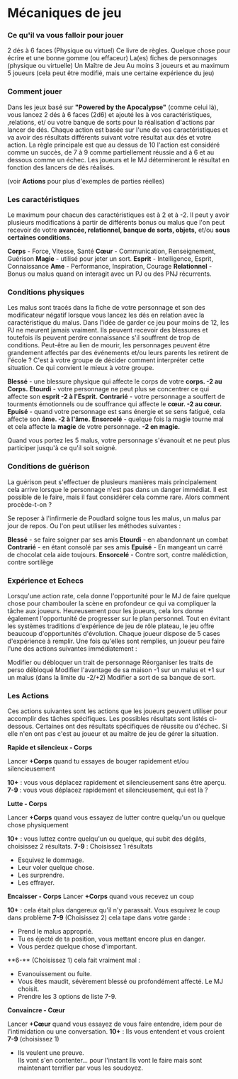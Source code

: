 # Mécaniques de jeu

### Ce qu'il va vous falloir pour jouer

2 dés à 6 faces (Physique ou virtuel)
Ce livre de règles.
Quelque chose pour écrire et une bonne gomme (ou effaceur)
La(es) fiches de personnages (physique ou virtuelle)
Un Maître de Jeu
Au moins 3 joueurs et au maximum 5 joueurs (cela peut être modifié, mais une certaine expérience du jeu)

### Comment jouer

Dans les jeux basé sur **"Powered by the Apocalypse"** (comme celui là), vous lancez 2 dés à 6 faces (2d6) et ajouté les à vos caractéristiques, ,relations, et/ ou votre banque de sorts pour la réalisation d'actions par lancer de dés. Chaque action est basée sur l'une de vos caractéristiques et va avoir des résultats différents suivant votre résultat aux dés et votre action. La règle principale est que au dessus de 10 l'action est considéré comme un succès, de 7 à 9 comme partiellement réussie and à 6 et au dessous comme un échec. Les joueurs et le MJ détermineront le résultat en fonction des lancers de dés réalisés.

(voir **Actions** pour plus d'exemples de parties réelles)

### Les caractéristiques

Le maximum pour chacun des caractéristiques est à 2 et à -2.  Il peut y avoir plusieurs modifications à partir de différents bonus ou malus que l'on peut recevoir de votre **avancée, relationnel, banque de sorts, objets,** et/ou **sous certaines conditions**.

**Corps** - Force, Vitesse, Santé
**Cœur** - Communication, Renseignement, Guérison
**Magie** - utilisé pour jeter un sort.
**Esprit** - Intelligence, Esprit, Connaissance
**Ame** -  Performance, Inspiration, Courage
**Relationnel** - Bonus ou malus quand on interagit avec un PJ ou des PNJ récurrents.

### Conditions physiques

Les malus sont tracés dans la fiche de votre personnage et son des modificateur négatif lorsque vous lancez les dés en relation avec la caractéristique du malus. Dans l'idée de garder ce jeu pour moins de 12, les PJ ne meurent jamais vraiment. Ils peuvent recevoir des blessures et toutefois ils peuvent perdre connaissance s'il souffrent de trop de conditions. Peut-être au lien de mourir, les personnages peuvent être grandement affectés par des événements et/ou leurs parents les retirent de l'école ? C'est à votre groupe de décider comment interpréter cette situation. Ce qui convient le mieux à votre groupe.

**Blessé** - une blessure physique qui affecte le corps de votre **corps. -2 au Corps.**
**Etourdi** - votre personnage ne peut plus se concentrer ce qui affecte son **esprit -2 à l'Esprit.**
**Contrarié** - votre personnage a souffert de tourments émotionnels ou de souffrance qui affecte le **cœur. -2 au cœur.**
**Epuisé** - quand votre personnage est sans énergie et se sens fatigué, cela affecte son **âme. -2 à l'âme.**
**Ensorcelé** - quelque fois la magie tourne mal et cela affecte la **magie** de votre personnage. **-2 en magie.**

Quand vous portez les 5 malus, votre personnage s'évanouit et ne peut plus participer jusqu'à ce qu'il soit soigné.

### Conditions de guérison

La guérison peut s'effectuer de plusieurs manières mais principalement cela arrive lorsque le personnage n'est pas dans un danger immédiat. Il est possible de le faire, mais il faut considérer cela comme rare. Alors comment procède-t-on ?

Se reposer à l'infirmerie de Poudlard soigne tous les malus, un malus par jour de repos. Ou l'on peut utiliser les méthodes suivantes :

**Blessé** - se faire soigner par ses amis
**Etourdi** - en abandonnant un combat
**Contrarié** - en étant consolé par ses amis
**Epuisé** - En mangeant un carré de chocolat cela aide toujours.
**Ensorcelé** - Contre sort, contre malédiction, contre sortilège

### Expérience et Echecs

Lorsqu'une action rate, cela donne l'opportunité pour le MJ de faire quelque chose pour chambouler la scène en profondeur ce qui va compliquer la tâche aux joueurs. Heureusement pour les joueurs, cela lors donne également l'opportunité de progresser sur le plan personnel. Tout en évitant les systèmes traditions d'expérience de jeu de rôle plateau, le jeu offre beaucoup d'opportunités d'évolution. Chaque joueur dispose de 5 cases d'expérience à remplir. Une fois qu'elles sont remplies, un joueur peu faire l'une des actions suivantes immédiatement :

Modifier ou débloquer un trait de personnage
Réorganiser les traits de perso débloqué
Modifier l'avantage de sa maison
-1 sur un malus et +1 sur un malus (dans la limite du -2/+2)
Modifier a sort de sa banque de sort.

### Les Actions

 Ces actions suivantes sont les actions que les joueurs peuvent utiliser pour accomplir des tâches spécifiques. Les possibles résultats sont listés ci-dessous. Certaines ont des résultats spécifiques de réussite ou d'échec. Si elle n'en ont pas c'est au joueur et au maître de jeu de gérer la situation.

**Rapide et silencieux - Corps**

Lancer **+Corps** quand tu essayes de bouger rapidement et/ou silencieusement

**10+** : vous vous déplacez rapidement et silencieusement sans être aperçu.
**7-9** : vous vous déplacez rapidement et silencieusement, qui est là ?

**Lutte - Corps**

Lancer **+Corps** quand vous essayez de lutter contre quelqu'un ou quelque chose physiquement

**10+** : vous luttez contre quelqu'un ou quelque, qui subit des dégâts, choisissez 2 résultats.
**7-9** : Choisissez 1 résultats
<ul>
    <li>Esquivez le dommage.</li>
    <li>Leur voler quelque chose.</li>
    <li>Les surprendre.</li>
    <li>Les effrayer.</li>
</ul>

**Encaisser - Corps**
Lancer **+Corps** quand vous recevez un coup

**10+** : cela était plus dangereux qu'il n'y parassait. Vous esquivez le coup dans problème
**7-9** (Choisissez 2) cela tape dans votre garde :
<ul>
    <li>Prend le malus approprié.</li>
    <li>Tu es éjecté de ta position, vous mettant encore plus en danger.</li>
    <li>Vous perdez quelque chose d'important.</li>
</ul>
**6-** (Choisissez 1) cela fait vraiment mal :
<ul>
    <li>Evanouissement ou fuite.</li>
    <li>Vous êtes maudit, sévèrement blessé ou profondément affecté. Le MJ choisit.</li>
    <li>Prendre les 3 options de liste 7-9.</li>
</ul>

**Convaincre - Cœur**

Lancer **+Cœur** quand vous essayez de vous faire entendre, idem pour de l'intimidation ou une conversation.
**10+** : Ils vous entendent et vous croient
**7-9** (choisissez 1)
<ul>
    <li>Ils veulent une preuve.</li>
	<il>Ils vont s'en contenter… pour l'instant</il>
    <il>Ils vont le faire mais sont maintenant terrifier par vous les soudoyez.</il>
</ul>